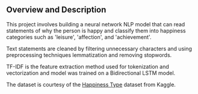 ## Overview and Description

This project involves building a neural network NLP model that can read statements of why the person is happy and classify them into happiness categories such as 'leisure', 'affection', and 'achievement'.  

Text statements are cleaned by filtering unnecessary characters and using preprocessing techniques lemmatization and removing stopwords. 

TF-IDF is the feature extraction method used for tokenization and vectorization and model was trained on a Bidirectional LSTM model.

The dataset is courtesy of the [Happiness Type](https://www.kaggle.com/sourabhbaldwa/bonding) dataset from Kaggle. 

